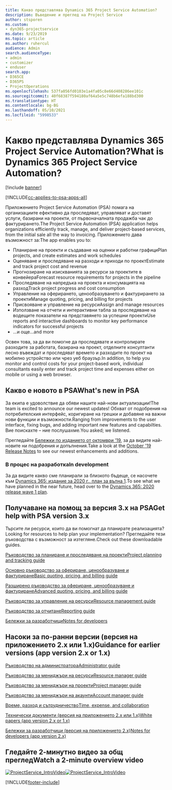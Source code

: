 ```yaml
---
title: Какво представлява Dynamics 365 Project Service Automation?
description: Въведение и преглед на Project Service
author: stsporen
ms.custom:
- dyn365-projectservice
ms.date: 9/23/2019
ms.topic: article
ms.author: ruhercul
audience: Admin
search.audienceType:
- admin
- customizer
- enduser
search.app:
- D365CE
- D365PS
- ProjectOperations
ms.openlocfilehash: 537fa056fd0103e1a4fa05c8e66d408286ee101c
ms.sourcegitcommit: 40f68387f594180af64a5e5c748b6efa188bd300
ms.translationtype: HT
ms.contentlocale: bg-BG
ms.lasthandoff: 05/10/2021
ms.locfileid: "5998533"
---
```

# <a name="what-is-dynamics-365-project-service-automation"></a><span data-ttu-id="87bbb-103">Какво представлява Dynamics 365 Project Service Automation?</span><span class="sxs-lookup"><span data-stu-id="87bbb-103">What is Dynamics 365 Project Service Automation?</span></span>

[!include [banner](../includes/psa-now-project-operations.md)]

[!INCLUDE[cc-applies-to-psa-apps-all](../includes/cc-applies-to-psa-apps-all.md)]

<span data-ttu-id="87bbb-104">Приложението Project Service Automation (PSA) помага на организациите ефективно да проследяват, управляват и доставят услуги, базирани на проекти, от първоначалната продажба чак до фактурирането.</span><span class="sxs-lookup"><span data-stu-id="87bbb-104">The Project Service Automation (PSA) application helps organizations efficiently track, manage, and deliver project-based services, from the initial sale all the way to invoicing.</span></span> <span data-ttu-id="87bbb-105">Приложението дава възможност за:</span><span class="sxs-lookup"><span data-stu-id="87bbb-105">The app enables you to:</span></span>

- <span data-ttu-id="87bbb-106">Планиране на проекти и създаване на оценки и работни графици</span><span class="sxs-lookup"><span data-stu-id="87bbb-106">Plan projects, and create estimates and work schedules</span></span>
- <span data-ttu-id="87bbb-107">Оценяване и проследяване на разходи и приходи по проект</span><span class="sxs-lookup"><span data-stu-id="87bbb-107">Estimate and track project cost and revenue</span></span>
- <span data-ttu-id="87bbb-108">Прогнозиране на изискванията за ресурси за проектите в конвейера</span><span class="sxs-lookup"><span data-stu-id="87bbb-108">Forecast resource requirements for projects in the pipeline</span></span>
- <span data-ttu-id="87bbb-109">Проследяване на напредъка на проекта и консумацията на разход</span><span class="sxs-lookup"><span data-stu-id="87bbb-109">Track project progress and cost consumption</span></span>
- <span data-ttu-id="87bbb-110">Управление на оферирането, ценообразуването и фактурирането за проекти</span><span class="sxs-lookup"><span data-stu-id="87bbb-110">Manage quoting, pricing, and billing for projects</span></span>
- <span data-ttu-id="87bbb-111">Присвояване и управление на ресурси</span><span class="sxs-lookup"><span data-stu-id="87bbb-111">Assign and manage resources</span></span>
- <span data-ttu-id="87bbb-112">Използване на отчети и интерактивни табла за проследяване на водещите показатели на представянето за успешни проекти</span><span class="sxs-lookup"><span data-stu-id="87bbb-112">Use reports and interactive dashboards to monitor key performance indicators for successful projects</span></span>
- <span data-ttu-id="87bbb-113">…и още</span><span class="sxs-lookup"><span data-stu-id="87bbb-113">...and more</span></span>

<span data-ttu-id="87bbb-114">Освен това, за да ви помогне да проследявате и контролирате разходите за работата, базирана на проект, отделните консултанти лесно въвеждат и проследяват времето и разходите по проект на мобилно устройство или чрез уеб браузър.</span><span class="sxs-lookup"><span data-stu-id="87bbb-114">In addition, to help you monitor and control costs for your project-based work, individual consultants easily enter and track project time and expenses either on mobile or using a web browser.</span></span>

## <a name="whats-new-in-psa"></a><span data-ttu-id="87bbb-115">Какво е новото в PSA</span><span class="sxs-lookup"><span data-stu-id="87bbb-115">What's new in PSA</span></span>
<span data-ttu-id="87bbb-116">За екипа е удоволствие да обяви нашите най-нови актуализации!</span><span class="sxs-lookup"><span data-stu-id="87bbb-116">The team is excited to announce our newest updates!</span></span> <span data-ttu-id="87bbb-117">Обхват от подобрения на потребителския интерфейс, коригиране на грешки и добавяне на важни нови функции и възможности.</span><span class="sxs-lookup"><span data-stu-id="87bbb-117">Ranging from improvements to the user interface, fixing bugs, and adding important new features and capabilties.</span></span> <span data-ttu-id="87bbb-118">Вие поискахте – ние послушахме.</span><span class="sxs-lookup"><span data-stu-id="87bbb-118">You asked; we listened.</span></span>

<span data-ttu-id="87bbb-119">Прегледайте [Бележки по изданието от октомври '19](/dynamics365-release-plan/2019wave2/index), за да видите най-новите ни подобрения и допълнения.</span><span class="sxs-lookup"><span data-stu-id="87bbb-119">Take a look at the [October '19 Release Notes](/dynamics365-release-plan/2019wave2/index) to see our newest enhancements and additions.</span></span>

### <a name="in-development"></a><span data-ttu-id="87bbb-120">В процес на разработка</span><span class="sxs-lookup"><span data-stu-id="87bbb-120">In development</span></span>
<span data-ttu-id="87bbb-121">За да видите какво сме планирали за близкото бъдеще, се насочете към [Dynamics 365: издание за 2020 г., план за вълна 1](/dynamics365-release-plan/2020wave1/index).</span><span class="sxs-lookup"><span data-stu-id="87bbb-121">To see what we have planned in the near future, head over to the [Dynamics 365: 2020 release wave 1 plan](/dynamics365-release-plan/2020wave1/index).</span></span>

## <a name="get-help-with-psa-version-3x"></a><span data-ttu-id="87bbb-122">Получаване на помощ за версия 3.x на PSA</span><span class="sxs-lookup"><span data-stu-id="87bbb-122">Get help with PSA version 3.x</span></span>
<span data-ttu-id="87bbb-123">Търсите ли ресурси, които да ви помогнат да планирате реализацията?</span><span class="sxs-lookup"><span data-stu-id="87bbb-123">Looking for resources to help plan your implementation?</span></span> <span data-ttu-id="87bbb-124">Прегледайте тези ръководства с възможност за изтегляне.</span><span class="sxs-lookup"><span data-stu-id="87bbb-124">Check out these downloadable guides.</span></span>

 [<span data-ttu-id="87bbb-125">Ръководство за планиране и проследяване на проекти</span><span class="sxs-lookup"><span data-stu-id="87bbb-125">Project planning and tracking guide</span></span>](../psa/implementation-guides/project-planning-tracking.md)

 [<span data-ttu-id="87bbb-126">Основно ръководство за офериране, ценообразуване и фактуриране</span><span class="sxs-lookup"><span data-stu-id="87bbb-126">Basic quoting, pricing, and billing guide</span></span>](../psa/implementation-guides/begin-quoting-pricing-billing.md)

 [<span data-ttu-id="87bbb-127">Разширено ръководство за офериране, ценообразуване и фактуриране</span><span class="sxs-lookup"><span data-stu-id="87bbb-127">Advanced quoting, pricing, and billing guide</span></span>](../psa/implementation-guides/adv-quoting-pricing-billing.md)

 [<span data-ttu-id="87bbb-128">Ръководство за управление на ресурси</span><span class="sxs-lookup"><span data-stu-id="87bbb-128">Resource management guide</span></span>](../psa/implementation-guides/resource-management-guide.md)

 [<span data-ttu-id="87bbb-129">Ръководство за отчитане</span><span class="sxs-lookup"><span data-stu-id="87bbb-129">Reporting guide</span></span>](../psa/implementation-guides/reporting-guide.md)

 [<span data-ttu-id="87bbb-130">Бележки за разработчици</span><span class="sxs-lookup"><span data-stu-id="87bbb-130">Notes for developers</span></span>](../psa/developer-guides/overview-dev-notes-v3.x.md)

## <a name="guidance-for-earlier-versions-app-version-2x-or-1x"></a><span data-ttu-id="87bbb-131">Насоки за по-ранни версии (версия на приложението 2.x или 1.x)</span><span class="sxs-lookup"><span data-stu-id="87bbb-131">Guidance for earlier versions (app version 2.x or 1.x)</span></span>
 [<span data-ttu-id="87bbb-132">Ръководство на администратора</span><span class="sxs-lookup"><span data-stu-id="87bbb-132">Administrator guide</span></span>](../psa/admin-guide.md)

 [<span data-ttu-id="87bbb-133">Ръководство за мениджъри на ресурси</span><span class="sxs-lookup"><span data-stu-id="87bbb-133">Resource manager guide</span></span>](../psa/resource-manager-guide.md)

 [<span data-ttu-id="87bbb-134">Ръководство за мениджъри на проекти</span><span class="sxs-lookup"><span data-stu-id="87bbb-134">Project manager guide</span></span>](../psa/project-manager-guide.md)

 [<span data-ttu-id="87bbb-135">Ръководство за мениджъри на акаунти</span><span class="sxs-lookup"><span data-stu-id="87bbb-135">Account manager guide</span></span>](../psa/account-manager-guide.md)

 [<span data-ttu-id="87bbb-136">Време, разход и сътрудничество</span><span class="sxs-lookup"><span data-stu-id="87bbb-136">Time, expense, and collaboration</span></span>](../psa/time-expense-collaboration-guide.md)

 [<span data-ttu-id="87bbb-137">Технически документи (версия на приложението 2.x или 1.x)</span><span class="sxs-lookup"><span data-stu-id="87bbb-137">White papers (app version 2.x or 1.x)</span></span>](../psa/white-papers.md)

 [<span data-ttu-id="87bbb-138">Бележки за разработчици (версия на приложението 2.x)</span><span class="sxs-lookup"><span data-stu-id="87bbb-138">Notes for developers (app version 2.x)</span></span>](../psa/developer-guides/add-custom-qoi-forms-v2.x.md)

 ## <a name="watch-a-2-minute-overview-video"></a><span data-ttu-id="87bbb-139">Гледайте 2-минутно видео за общ преглед</span><span class="sxs-lookup"><span data-stu-id="87bbb-139">Watch a 2-minute overview video</span></span>
 <a name="heroArea"></a> <span data-ttu-id="87bbb-140">[![ProjectService_IntroVideo](../psa/media/project-service-intro-video.png "ProjectService_IntroVideo")](https://go.microsoft.com/fwlink/p/?LinkId=799457)</span><span class="sxs-lookup"><span data-stu-id="87bbb-140">[![ProjectService_IntroVideo](../psa/media/project-service-intro-video.png "ProjectService_IntroVideo")](https://go.microsoft.com/fwlink/p/?LinkId=799457)</span></span>




[!INCLUDE[footer-include](../includes/footer-banner.md)]